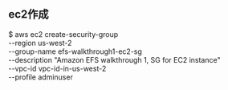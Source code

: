 
## ec2作成

$ aws ec2 create-security-group \
--region us-west-2 \
--group-name efs-walkthrough1-ec2-sg \
--description "Amazon EFS walkthrough 1, SG for EC2 instance" \
--vpc-id vpc-id-in-us-west-2 \
--profile adminuser 